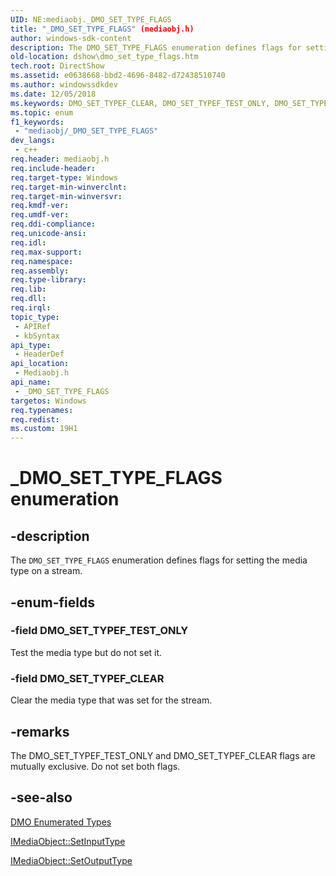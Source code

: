 ```yaml
---
UID: NE:mediaobj._DMO_SET_TYPE_FLAGS
title: "_DMO_SET_TYPE_FLAGS" (mediaobj.h)
author: windows-sdk-content
description: The DMO_SET_TYPE_FLAGS enumeration defines flags for setting the media type on a stream.
old-location: dshow\dmo_set_type_flags.htm
tech.root: DirectShow
ms.assetid: e0638668-bbd2-4696-8482-d72438510740
ms.author: windowssdkdev
ms.date: 12/05/2018
ms.keywords: DMO_SET_TYPEF_CLEAR, DMO_SET_TYPEF_TEST_ONLY, DMO_SET_TYPE_FLAGS , DMO_SET_TYPE_FLAGSEnumeration, _DMO_SET_TYPE_FLAGS, _DMO_SET_TYPE_FLAGS enumeration [DirectShow], dshow.dmo_set_type_flags, mediaobj/DMO_SET_TYPEF_CLEAR, mediaobj/DMO_SET_TYPEF_TEST_ONLY, mediaobj/_DMO_SET_TYPE_FLAGS
ms.topic: enum
f1_keywords: 
 - "mediaobj/_DMO_SET_TYPE_FLAGS"
dev_langs:
 - c++
req.header: mediaobj.h
req.include-header: 
req.target-type: Windows
req.target-min-winverclnt: 
req.target-min-winversvr: 
req.kmdf-ver: 
req.umdf-ver: 
req.ddi-compliance: 
req.unicode-ansi: 
req.idl: 
req.max-support: 
req.namespace: 
req.assembly: 
req.type-library: 
req.lib: 
req.dll: 
req.irql: 
topic_type:
 - APIRef
 - kbSyntax
api_type:
 - HeaderDef
api_location:
 - Mediaobj.h
api_name:
 - _DMO_SET_TYPE_FLAGS
targetos: Windows
req.typenames: 
req.redist: 
ms.custom: 19H1
---
```


# _DMO_SET_TYPE_FLAGS enumeration


## -description



The <code>DMO_SET_TYPE_FLAGS</code> enumeration defines flags for setting the media type on a stream.




## -enum-fields




### -field DMO_SET_TYPEF_TEST_ONLY

Test the media type but do not set it.


### -field DMO_SET_TYPEF_CLEAR

Clear the media type that was set for the stream.


## -remarks



The DMO_SET_TYPEF_TEST_ONLY and DMO_SET_TYPEF_CLEAR flags are mutually exclusive. Do not set both flags.




## -see-also




<a href="https://docs.microsoft.com/windows/desktop/DirectShow/dmo-enumerated-types">DMO Enumerated Types</a>



<a href="https://docs.microsoft.com/windows/desktop/api/mediaobj/nf-mediaobj-imediaobject-setinputtype">IMediaObject::SetInputType</a>



<a href="https://docs.microsoft.com/windows/desktop/api/mediaobj/nf-mediaobj-imediaobject-setoutputtype">IMediaObject::SetOutputType</a>
 

 

